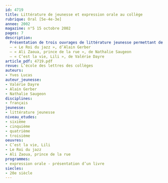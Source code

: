 ```yaml
---
id: 4719
title: Littérature de jeunesse et expression orale au collège
rubrique: Oral [5e-4e-3e]
annee: 2002
magazine: n°5 15 octobre 2002
pages: 7
description: 
  Présentation de trois ouvrages de littérature jeunesse permettant de travailler l’expression orale :
  – « Le Roi du jazz », d’Alain Gerber
  – « Ali Zaoua, prince de la rue », de Nathalie Saugeon
  – « C’est la vie, Lili », de Valérie Dayre
article_pdf: 4719.pdf
revue: L’école des lettres des collèges
auteurs:
- Yves Lucas
auteur_jeunesse:
- Valérie Dayre
- Alain Gerber
- Nathalie Saugeon
disciplines:
- français
jeunesse:
- littérature jeunesse
niveau_etudes:
- sixième
- cinquième
- quatrième
- troisième
oeuvres:
- C’est la vie, Lili
- Le Roi du jazz
- Ali Zaoua, prince de la rue
programmes:
- expression orale - présentation d’un livre
siecles:
- 20e siècle
---
```

